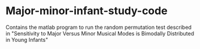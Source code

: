 # Major-minor-infant-study-code
Contains the matlab program to run the random permutation test described in "Sensitivity to Major Versus Minor Musical Modes is Bimodally Distributed in Young Infants"

